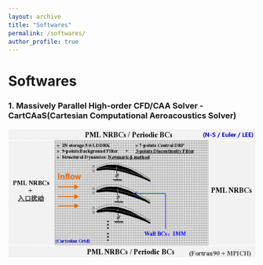 ```yaml
---
layout: archive
title: "Softwares"
permalink: /softwares/
author_profile: true
---
```


Softwares
======
### 1. Massively Parallel High-order CFD/CAA Solver - CartCAaS(Cartesian Computational Aeroacoustics Solver)
![CartCAaS](/images/Fig1_CFDCAASolverCrop.jpg "Massively Parallel CFD/CAA Solver - CartCAaS")
